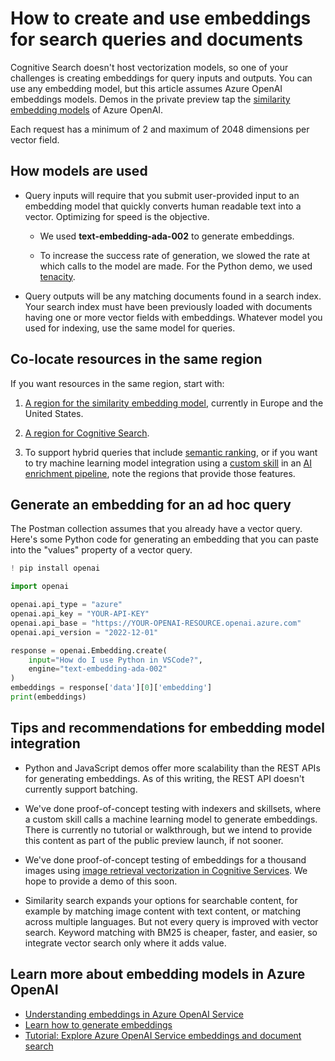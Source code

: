 # How to create and use embeddings for search queries and documents

Cognitive Search doesn't host vectorization models, so one of your challenges is creating embeddings for query inputs and outputs. You can use any embedding model, but this article assumes Azure OpenAI embeddings models. Demos in the private preview tap the [similarity embedding models](https://learn.microsoft.com/azure/cognitive-services/openai/concepts/models#embeddings-models) of Azure OpenAI.

Each request has a minimum of 2 and maximum of 2048 dimensions per vector field.

## How models are used

+ Query inputs will require that you submit user-provided input to an embedding model that quickly converts human readable text into a vector. Optimizing for speed is the objective. 

  + We used **text-embedding-ada-002** to generate embeddings.

  + To increase the success rate of generation, we slowed the rate at which calls to the model are made. For the Python demo, we used [tenacity](https://pypi.org/project/tenacity/).

+ Query outputs will be any matching documents found in a search index. Your search index must have been previously loaded with documents having one or more vector fields with embeddings. Whatever model you used for indexing, use the same model for queries.

## Co-locate resources in the same region

If you want resources in the same region, start with:

1. [A region for the similarity embedding model](https://learn.microsoft.com/azure/cognitive-services/openai/concepts/models#embeddings-models-1), currently in Europe and the United States.

1. [A region for Cognitive Search](https://azure.microsoft.com/explore/global-infrastructure/products-by-region/?products=cognitive-search). 

1. To support hybrid queries that include [semantic ranking](https://learn.microsoft.com/azure/search/semantic-how-to-query-request?tabs=portal%2Cportal-query), or if you want to try machine learning model integration using a [custom skill](https://learn.microsoft.com/azure/search/cognitive-search-custom-skill-interface) in an [AI enrichment pipeline](https://learn.microsoft.com/azure/search/cognitive-search-concept-intro), note the regions that provide those features.

## Generate an embedding for an ad hoc query

The Postman collection assumes that you already have a vector query. Here's some Python code for generating an embedding that you can paste into the "values" property of a vector query.

```python
! pip install openai

import openai

openai.api_type = "azure"
openai.api_key = "YOUR-API-KEY"
openai.api_base = "https://YOUR-OPENAI-RESOURCE.openai.azure.com"
openai.api_version = "2022-12-01"

response = openai.Embedding.create(
    input="How do I use Python in VSCode?",
    engine="text-embedding-ada-002"
)
embeddings = response['data'][0]['embedding']
print(embeddings)
```

## Tips and recommendations for embedding model integration

+ Python and JavaScript demos offer more scalability than the REST APIs for generating embeddings. As of this writing, the REST API doesn't currently support batching.

+ We've done proof-of-concept testing with indexers and skillsets, where a custom skill calls a machine learning model to generate embeddings. There is currently no tutorial or walkthrough, but we intend to provide this content as part of the public preview launch, if not sooner.

+ We've done proof-of-concept testing of embeddings for a thousand images using [image retrieval vectorization in Cognitive Services](https://learn.microsoft.com/azure/cognitive-services/computer-vision/how-to/image-retrieval). We hope to provide a demo of this soon.

+ Similarity search expands your options for searchable content, for example by matching image content with text content, or matching across multiple languages. But not every query is improved with vector search. Keyword matching with BM25 is cheaper, faster, and easier, so integrate vector search only where it adds value.

## Learn more about embedding models in Azure OpenAI

+ [Understanding embeddings in Azure OpenAI Service](https://learn.microsoft.com/azure/cognitive-services/openai/concepts/understand-embeddings)
+ [Learn how to generate embeddings](https://learn.microsoft.com/azure/cognitive-services/openai/how-to/embeddings?tabs=console)
+ [Tutorial: Explore Azure OpenAI Service embeddings and document search](https://learn.microsoft.com/azure/cognitive-services/openai/tutorials/embeddings?tabs=command-line)
